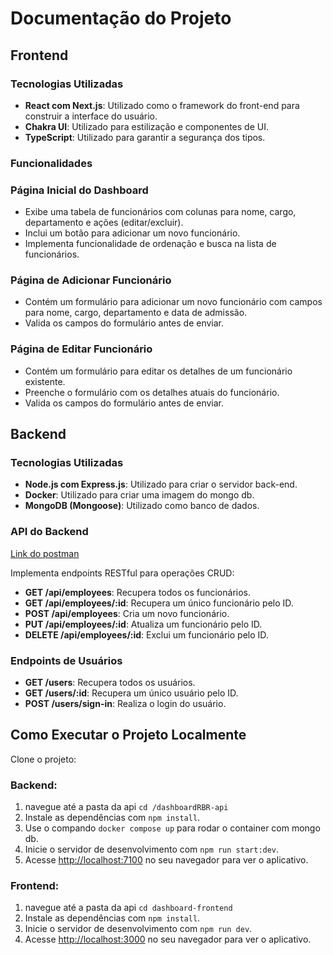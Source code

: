 # Documentação do Projeto

## Frontend

### Tecnologias Utilizadas

- **React com Next.js**: Utilizado como o framework do front-end para construir a interface do usuário.
- **Chakra UI**: Utilizado para estilização e componentes de UI.
- **TypeScript**: Utilizado para garantir a segurança dos tipos.

### Funcionalidades

### Página Inicial do Dashboard

- Exibe uma tabela de funcionários com colunas para nome, cargo, departamento e ações (editar/excluir).
- Inclui um botão para adicionar um novo funcionário.
- Implementa funcionalidade de ordenação e busca na lista de funcionários.

### Página de Adicionar Funcionário

- Contém um formulário para adicionar um novo funcionário com campos para nome, cargo, departamento e data de admissão.
- Valida os campos do formulário antes de enviar.

### Página de Editar Funcionário

- Contém um formulário para editar os detalhes de um funcionário existente.
- Preenche o formulário com os detalhes atuais do funcionário.
- Valida os campos do formulário antes de enviar.

## Backend

### Tecnologias Utilizadas

- **Node.js com Express.js**: Utilizado para criar o servidor back-end.
- **Docker**: Utilizado para criar uma imagem do mongo db.
- **MongoDB (Mongoose)**: Utilizado como banco de dados.

### API do Backend

[Link do postman](https://www.postman.com/soulss/workspace/dashborad-rbr-digital/collection/13651200-a6dc24c0-aad8-484b-81c3-ddc036be703b?action=share&creator=13651200)

Implementa endpoints RESTful para operações CRUD:

- **GET /api/employees**: Recupera todos os funcionários.
- **GET /api/employees/:id**: Recupera um único funcionário pelo ID.
- **POST /api/employees**: Cria um novo funcionário.
- **PUT /api/employees/:id**: Atualiza um funcionário pelo ID.
- **DELETE /api/employees/:id**: Exclui um funcionário pelo ID.

### Endpoints de Usuários

- **GET /users**: Recupera todos os usuários.
- **GET /users/:id**: Recupera um único usuário pelo ID.
- **POST /users/sign-in**: Realiza o login do usuário.

## Como Executar o Projeto Localmente

Clone o projeto: 

### Backend:

1. navegue até a pasta da api `cd /dashboardRBR-api`
2. Instale as dependências com `npm install`.
3. Use o compando `docker compose up` para rodar o container com mongo db.
4. Inicie o servidor de desenvolvimento com `npm run start:dev`.
5. Acesse [http://localhost:7100](http://localhost:7100) no seu navegador para ver o aplicativo.

### Frontend:

1. navegue até a pasta da api `cd dashboard-frontend`
2. Instale as dependências com `npm install`.
3. Inicie o servidor de desenvolvimento com `npm run dev`.
4. Acesse [http://localhost:3000](http://localhost:3000) no seu navegador para ver o aplicativo.